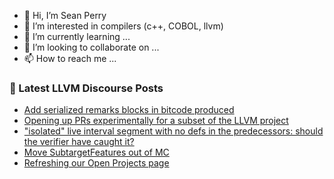 - 👋 Hi, I’m Sean Perry
- 👀 I’m interested in compilers (c++, COBOL, llvm)
- 🌱 I’m currently learning ...
- 💞️ I’m looking to collaborate on ...
- 📫 How to reach me ...

<!---
s66perry/s66perry is a ✨ special ✨ repository because its `README.md` (this file) appears on your GitHub profile.
You can click the Preview link to take a look at your changes.
--->
### 📕 Latest LLVM Discourse Posts

<!-- DISCOURSE-LLVM:START -->
- [Add serialized remarks blocks in bitcode produced](https://discourse.llvm.org/t/add-serialized-remarks-blocks-in-bitcode-produced/70402#post_1)
- [Opening up PRs experimentally for a subset of the LLVM project](https://discourse.llvm.org/t/opening-up-prs-experimentally-for-a-subset-of-the-llvm-project/70375#post_10)
- [&quot;isolated&quot; live interval segment with no defs in the predecessors: should the verifier have caught it?](https://discourse.llvm.org/t/isolated-live-interval-segment-with-no-defs-in-the-predecessors-should-the-verifier-have-caught-it/70376#post_3)
- [Move SubtargetFeatures out of MC](https://discourse.llvm.org/t/move-subtargetfeatures-out-of-mc/70401#post_1)
- [Refreshing our Open Projects page](https://discourse.llvm.org/t/refreshing-our-open-projects-page/70171#post_18)
<!-- DISCOURSE-LLVM:END -->
